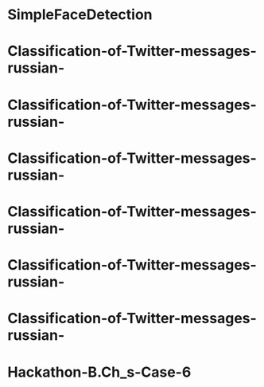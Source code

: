 # SimpleFaceDetection
# Classification-of-Twitter-messages-russian-
# Classification-of-Twitter-messages-russian-
# Classification-of-Twitter-messages-russian-
# Classification-of-Twitter-messages-russian-
# Classification-of-Twitter-messages-russian-
# Classification-of-Twitter-messages-russian-
# Hackathon-B.Ch_s-Case-6
